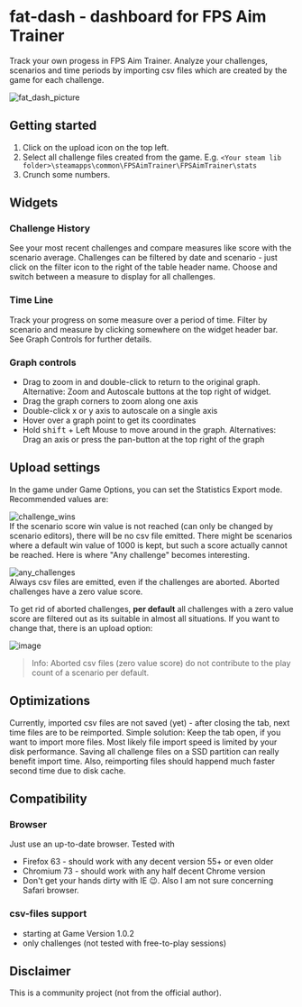 # fat-dash - dashboard for FPS Aim Trainer

Track your own progess in FPS Aim Trainer. Analyze your challenges, scenarios and time periods by importing csv files which are created by the game for each challenge.

![fat_dash_picture](https://raw.githubusercontent.com/fat-dash/fat-dash/master/fat_dash_picture.jpg)

## Getting started

1. Click on the upload icon on the top left.
2. Select all challenge files created from the game. E.g. `<Your steam lib folder>\steamapps\common\FPSAimTrainer\FPSAimTrainer\stats`
3. Crunch some numbers.

## Widgets

### Challenge History

See your most recent challenges and compare measures like score with the scenario average. Challenges can be filtered by date and scenario - just click on the filter icon to the right of the table header name. Choose and switch between a measure to display for all challenges.

### Time Line

Track your progress on some measure over a period of time. Filter by scenario and measure by clicking somewhere on the widget header bar. See Graph Controls for further details.

### Graph controls

- Drag to zoom in and double-click to return to the original graph. Alternative: Zoom and Autoscale buttons at the top right of widget.
- Drag the graph corners to zoom along one axis
- Double-click x or y axis to autoscale on a single axis
- Hover over a graph point to get its coordinates
- Hold <kbd>shift</kbd> + Left Mouse to move around in the graph. Alternatives: Drag an axis or press the pan-button at the top right of the graph

## Upload settings

In the game under Game Options, you can set the Statistics Export mode. Recommended values are:  

![challenge_wins](https://user-images.githubusercontent.com/45684225/54418653-d24a3d00-4705-11e9-9d37-bed3ce418c9e.png)  
If the scenario score win value is not reached (can only be changed by scenario editors), there will be no csv file emitted. There might be scenarios where a default win value of 1000 is kept, but such a score actually cannot be reached. Here is where "Any challenge" becomes interesting.

![any_challenges](https://user-images.githubusercontent.com/45684225/54418487-5ea83000-4705-11e9-939e-93308da7d712.png)  
Always csv files are emitted, even if the challenges are aborted. Aborted challenges have a zero value score. 

To get rid of aborted challenges, **per default** all challenges with a zero value score are filtered out as its suitable in almost all situations. If you want to change that, there is an upload option:

![image](https://user-images.githubusercontent.com/45684225/54419994-26a2ec00-4709-11e9-9538-16a172342201.png)

> Info: Aborted csv files (zero value score) do not contribute to the play count of a scenario per default.

## Optimizations

Currently, imported csv files are not saved (yet) - after closing the tab, next time files are to be reimported. Simple solution: Keep the tab open, if you want to import more files. Most likely file import speed is limited by your disk performance. Saving all challenge files on a SSD partition can really benefit import time. Also, reimporting files should happend much faster second time due to disk cache.

## Compatibility

### Browser

Just use an up-to-date browser. Tested with

- Firefox 63 - should work with any decent version 55+ or even older
- Chromium 73 - should work with any half decent Chrome version
- Don't get your hands dirty with IE 😉. Also I am not sure concerning Safari browser.

### csv-files support

- starting at Game Version 1.0.2
- only challenges (not tested with free-to-play sessions)

## Disclaimer

This is a community project (not from the official author).
